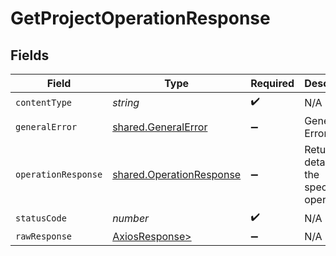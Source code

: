 # GetProjectOperationResponse


## Fields

| Field                                                                | Type                                                                 | Required                                                             | Description                                                          |
| -------------------------------------------------------------------- | -------------------------------------------------------------------- | -------------------------------------------------------------------- | -------------------------------------------------------------------- |
| `contentType`                                                        | *string*                                                             | :heavy_check_mark:                                                   | N/A                                                                  |
| `generalError`                                                       | [shared.GeneralError](../../models/shared/generalerror.md)           | :heavy_minus_sign:                                                   | General Error                                                        |
| `operationResponse`                                                  | [shared.OperationResponse](../../models/shared/operationresponse.md) | :heavy_minus_sign:                                                   | Returned details for the specified operation                         |
| `statusCode`                                                         | *number*                                                             | :heavy_check_mark:                                                   | N/A                                                                  |
| `rawResponse`                                                        | [AxiosResponse>](https://axios-http.com/docs/res_schema)             | :heavy_minus_sign:                                                   | N/A                                                                  |